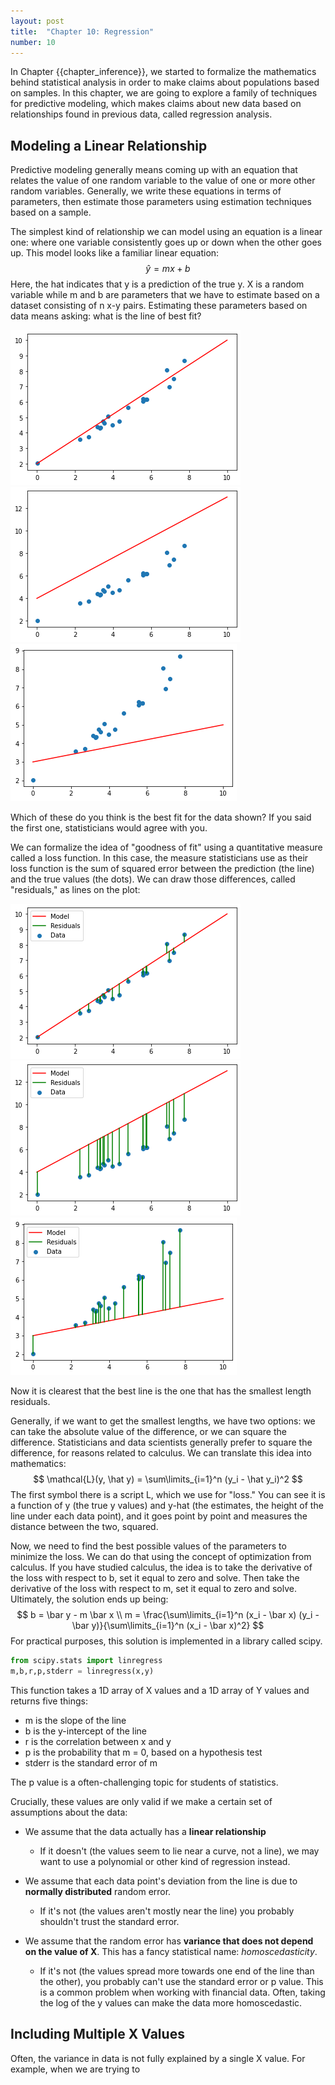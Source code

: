 ```yaml
---
layout: post
title:  "Chapter 10: Regression"
number: 10
---
```


In Chapter {{chapter_inference}}, we started to formalize the mathematics behind statistical analysis in order to make claims about populations based on  samples. In this chapter, we are going to explore a family of techniques for predictive modeling, which makes claims about new data based on relationships found in previous data, called regression analysis.

## Modeling a Linear Relationship

Predictive modeling generally means coming up with an equation that relates the value of one random variable to the value of one or more other random variables. Generally, we write these equations in terms of parameters, then estimate those parameters using estimation techniques based on a sample.

The simplest kind of relationship we can model using an equation is a linear one: where one variable consistently goes up or down when the other goes up. This model looks like a familiar linear equation:
$$
\hat y = mx + b
$$
Here, the hat indicates that y is a prediction of the true y. X is a random variable while m and b are parameters that we have to estimate based on a dataset consisting of n x-y pairs. Estimating these parameters based on data means asking: what is the line of best fit?

<img src="../assets/images/linear_regression1.png"/>  <img src="../assets/images/linear_regression2.png"/><img src="../assets/images/linear_regression3.png"/>    

Which of these do you think is the best fit for the data shown? If you said the first one, statisticians would agree with you.

We can formalize the idea of "goodness of fit" using a quantitative measure called a loss function. In this case, the measure statisticians use as their loss function is the sum of squared error between the prediction (the line) and the true values (the dots). We can draw those differences, called "residuals," as lines on the plot:

<img src="../assets/images/linear_regression4.png"/>  <img src="../assets/images/linear_regression5.png"/><img src="../assets/images/linear_regression6.png"/>    

Now it is clearest that the best line is the one that has the smallest length residuals. 

Generally, if we want to get the smallest lengths, we have two options: we can take the absolute value of the difference, or we can square the difference. Statisticians and data scientists generally prefer to square the difference, for reasons related to calculus. We can translate this idea into mathematics:
$$
\mathcal{L}(y, \hat y) = \sum\limits_{i=1}^n (y_i - \hat y_i)^2
$$
The first symbol there is a script L, which we use for "loss." You can see it is a function of y (the true y values) and y-hat (the estimates, the height of the line under each data point), and it goes point by point and measures the distance between the two, squared.

Now, we need to find the best possible values of the parameters to minimize the loss. We can do that using the concept of optimization from calculus. If you have studied calculus, the idea is to take the derivative of the loss with respect to b, set it equal to zero and solve. Then take the derivative of the loss with respect to m, set it equal to zero and solve. Ultimately, the solution ends up being:
$$
b = \bar y - m \bar x \\
m = \frac{\sum\limits_{i=1}^n (x_i - \bar x) (y_i - \bar y)}{\sum\limits_{i=1}^n (x_i - \bar x)^2}
$$
For practical purposes, this solution is implemented in a library called scipy.

```python
from scipy.stats import linregress
m,b,r,p,stderr = linregress(x,y)
```

This function takes a 1D array of X values and a 1D array of Y values and returns five things:

* m is the slope of the line
* b is the y-intercept of the line
* r is the correlation between x and y
* p is the probability that m = 0, based on a hypothesis test
* stderr is the standard error of m

The p value is a often-challenging topic for students of statistics. 

Crucially, these values are only valid if we make a certain set of assumptions about the data:

* We assume that the data actually has a **linear relationship**
  * If it doesn't (the values seem to lie near a curve, not a line), we may want to use a polynomial or other kind of regression instead.
* We assume that each data point's deviation from the line is due to **normally distributed** random error.
  * If it's not (the values aren't mostly near the line) you probably shouldn't trust the standard error.

* We assume that the random error has **variance that does not depend on the value of X**. This has a fancy statistical name: *homoscedasticity*.
  * If it's not (the values spread more towards one end of the line than the other), you probably can't use the standard error or p value. This is a common problem when working with financial data. Often, taking the log of the y values can make the data more homoscedastic.

## Including Multiple X Values

Often, the variance in data is not fully explained by a single X value. For example, when we are trying to 